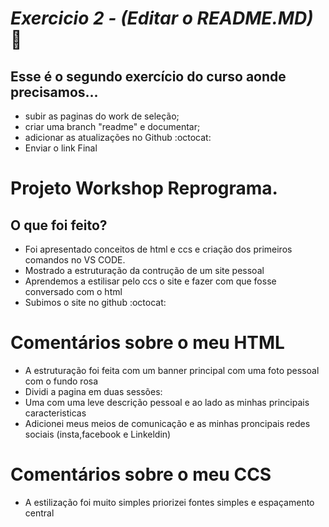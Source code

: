 # *Exercicio 2 - (Editar o README.MD)*  :rocket:
## Esse é o segundo exercício do curso aonde precisamos...
 
 * subir as paginas do work de seleção;
 * criar uma branch "readme" e documentar;
 * adicionar as atualizações no Github  :octocat:
 * Enviar o link Final 

 #  Projeto Workshop Reprograma. 
 ## O que foi feito? 

 * Foi apresentado conceitos de html e ccs e criação dos primeiros comandos no VS CODE. 
 * Mostrado a estruturação da contrução de um site pessoal 
 * Aprendemos a estilisar pelo ccs o site e fazer com que fosse conversado com o html 
 * Subimos o site no github  :octocat:

# Comentários sobre o meu HTML 

 * A estruturação foi feita com um banner principal com uma foto pessoal com o fundo rosa
 * Dividi a pagina em duas sessões:
 * Uma com uma leve descrição pessoal e ao lado as minhas principais caracteristicas
 * Adicionei meus meios de comunicação e as minhas proncipais redes sociais (insta,facebook e Linkeldin)


# Comentários sobre o meu CCS
 * A estilização foi muito simples priorizei fontes simples e espaçamento central 
 



